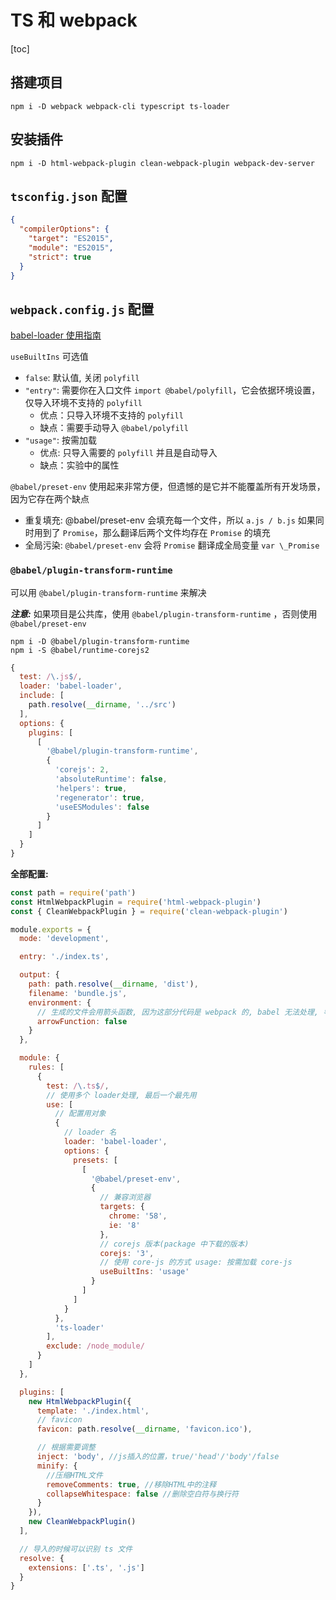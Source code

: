 # TS 和 webpack

[toc]

## 搭建项目

```shell
npm i -D webpack webpack-cli typescript ts-loader
```

## 安装插件

```shell
npm i -D html-webpack-plugin clean-webpack-plugin webpack-dev-server
```

## `tsconfig.json` 配置

```json
{
  "compilerOptions": {
    "target": "ES2015",
    "module": "ES2015",
    "strict": true
  }
}
```

## `webpack.config.js` 配置

[babel-loader 使用指南](https://juejin.cn/post/6844903855558246408)

`useBuiltIns` 可选值

- `false`: 默认值, 关闭 `polyfill`
- `"entry"`: 需要你在入口文件 `import @babel/polyfill`，它会依据环境设置，仅导入环境不支持的 `polyfill`
  - 优点：只导入环境不支持的 `polyfill`
  - 缺点：需要手动导入 `@babel/polyfill`
- `"usage"`: 按需加载
  - 优点: 只导入需要的 `polyfill` 并且是自动导入
  - 缺点：实验中的属性

`@babel/preset-env` 使用起来非常方便，但遗憾的是它并不能覆盖所有开发场景，因为它存在两个缺点

- 重复填充: @babel/preset-env 会填充每一个文件，所以 `a.js / b.js` 如果同时用到了 `Promise`，那么翻译后两个文件均存在 `Promise` 的填充
- 全局污染: `@babel/preset-env` 会将 `Promise` 翻译成全局变量 `var \_Promise`

### `@babel/plugin-transform-runtime`

可以用 `@babel/plugin-transform-runtime` 来解决

**_注意:_** 如果项目是公共库，使用 `@babel/plugin-transform-runtime` ，否则使用 `@babel/preset-env`

```shell
npm i -D @babel/plugin-transform-runtime
npm i -S @babel/runtime-corejs2
```

```js
{
  test: /\.js$/,
  loader: 'babel-loader',
  include: [
    path.resolve(__dirname, '../src')
  ],
  options: {
    plugins: [
      [
        '@babel/plugin-transform-runtime',
        {
          'corejs': 2,
          'absoluteRuntime': false,
          'helpers': true,
          'regenerator': true,
          'useESModules': false
        }
      ]
    ]
  }
}

```

**全部配置:**

```js
const path = require('path')
const HtmlWebpackPlugin = require('html-webpack-plugin')
const { CleanWebpackPlugin } = require('clean-webpack-plugin')

module.exports = {
  mode: 'development',

  entry: './index.ts',

  output: {
    path: path.resolve(__dirname, 'dist'),
    filename: 'bundle.js',
    environment: {
      // 生成的文件会用箭头函数, 因为这部分代码是 webpack 的, babel 无法处理, 导致低版本浏览器无法兼容, 所以需要关闭
      arrowFunction: false
    }
  },

  module: {
    rules: [
      {
        test: /\.ts$/,
        // 使用多个 loader处理, 最后一个最先用
        use: [
          // 配置用对象
          {
            // loader 名
            loader: 'babel-loader',
            options: {
              presets: [
                [
                  '@babel/preset-env',
                  {
                    // 兼容浏览器
                    targets: {
                      chrome: '58',
                      ie: '8'
                    },
                    // corejs 版本(package 中下载的版本)
                    corejs: '3',
                    // 使用 core-js 的方式 usage: 按需加载 core-js
                    useBuiltIns: 'usage'
                  }
                ]
              ]
            }
          },
          'ts-loader'
        ],
        exclude: /node_module/
      }
    ]
  },

  plugins: [
    new HtmlWebpackPlugin({
      template: './index.html',
      // favicon
      favicon: path.resolve(__dirname, 'favicon.ico'),

      // 根据需要调整
      inject: 'body', //js插入的位置，true/'head'/'body'/false
      minify: {
        //压缩HTML文件
        removeComments: true, //移除HTML中的注释
        collapseWhitespace: false //删除空白符与换行符
      }
    }),
    new CleanWebpackPlugin()
  ],

  // 导入的时候可以识别 ts 文件
  resolve: {
    extensions: ['.ts', '.js']
  }
}
```

